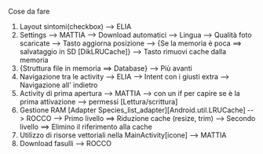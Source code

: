 Cose da fare

1) Layout sintomi(checkbox) --> ELIA
2) Settings --> MATTIA
    --> Download automatici
    --> Lingua
    --> Qualità foto scaricate
    --> Tasto aggiorna posizione
    --> {Se la memoria è poca ==> salvataggio in SD [DikLRUCache]} --> Tasto rimuovi cache dalla memoria
3) {Struttura file in memoria ==> Database} --> Più avanti
4) Navigazione tra le activity --> ELIA
    --> Intent con i giusti extra
    --> Navigazione all' indietro
5) Activity di prima apertura --> MATTIA
    --> con un if per capire se è la prima attivazione
    --> permessi [Lettura/scrittura]
6) Gestione RAM [Adapter Species_list_adapter][Android.util.LRUCache] --> ROCCO
        --> Primo livello ==> Riduzione cache (resize, trim)
        --> Secondo livello ==> Elimino il riferimento alla cache
7) Utilizzo di risorse vettoriali nella MainActivity[icone] --> MATTIA
8) Download fasulli --> ROCCO
